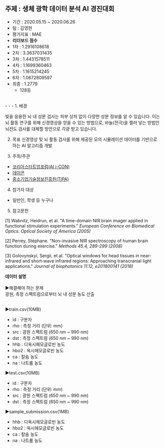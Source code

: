 ## 주제 : 생체 광학 데이터 분석 AI 경진대회
- 기간 : 2020.05.15 ~ 2020.06.26
- 팀 : 김영현
- 평가지표 : MAE
- **리더보드 점수**
- 1차 : 1.2916108618
- 2차 : 3.3637031435
- 3차 : 1.4431578511
- 4차 : 1.1699360463
- 5차 : 1.1615214245
- 6차 : 1.0672809597
- 최종 : 1.2779
	- 128등 
</br>
- - -
1. 배경 

빛을 응용한 뇌 내 성분 검사는 피부 상처 없이 다양한 성분 정보를 알 수 있습니다.
이는 뇌 활동 연구를 위해 신경영상을 얻을 수 있는 방법으로, 바늘(전극)을 찔러 넣는 방법인 뇌전도 검사를 대체할 방안으로 각광 받고 있습니다.

2. 목표
신경영상 및 뇌 활동 검사를 위해 제공된 모의 시뮬레이션 데이터를 기반으로 하는 AI 알고리즘 개발

3. 주최/주관
- [코리아스타트업포럼(AI i-CON)](http://kstartupforum.org/)
- [데이콘](https://dacon.io/)
- [중소기업기술정보진흥원(TIPA)](https://www.tipa.or.kr/)

4. 참가자 대상
- 일반인, 학생 등 누구나

5. 참고문헌

[1] Wabnitz, Heidrun, et al. "A time-domain NIR brain imager applied in functional stimulation experiments." *European Conference on Biomedical Optics. Optical Society of America (2005)*

[2] Perrey, Stéphane. "Non-invasive NIR spectroscopy of human brain function during exercise." *Methods 45.4, 289-299 (2008)*

[3] Golovynskyi, Sergii, et al. "Optical windows for head tissues in near‐infrared and short‐wave infrared regions: Approaching transcranial light applications." *Journal of biophotonics 11.12, e201800141 (2018)*

**데이터 설명**</br></br>
▶해결해야 하는 문제</br>
광원, 측정 스펙트럼으로부터 뇌 내 성분 농도 산출
</br>
</br>

▶train.csv(10MB)
- id : 구분자
- rho : 측정 거리 (단위: mm)
- src : 광원 스펙트럼 (650 nm ~ 990 nm)
- dst : 측정 스펙트럼 (650 nm ~ 990 nm)
- hhb : 디옥시헤모글로빈 농도
- hbo2 : 옥시헤모글로빈 농도
- ca : 칼슘 농도
- na : 나트륨 농도

▶test.csv(10MB)
- id : 구분자
- rho : 측정 거리 (단위: mm)
- src : 광원 스펙트럼 (650 nm ~ 990 nm)
- dst : 측정 스펙트럼 (650 nm ~ 990 nm)


▶sample_submission.csv(1MB)
-  hhb : 디옥시헤모글로빈 농도
- hbo2 : 옥시헤모글로빈 농도
- ca : 칼슘 농도
- na : 나트륨 농도